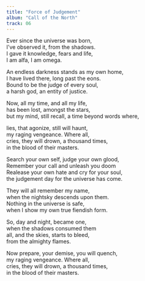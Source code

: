 ```yaml
---
title: "Force of Judgement"
album: "Call of the North"
track: 06
---
```


Ever since the universe was born,  
I've observed it, from the shadows.  
I gave it knowledge, fears and life,  
I am alfa, I am omega.  

An endless darkness stands as my own home,  
I have lived there, long past the eons.  
Bound to be the judge of every soul,  
a harsh god, an entity of justice.  

Now, all my time, and all my life,  
has been lost, amongst the stars,  
but my mind, still recall, a time beyond words where,  

lies, that agonize, still will haunt,  
my raging vengeance. Where all,  
cries, they will drown, a thousand times,  
in the blood of their masters.  

Search your own self, judge your own glood,  
Remember your call and unleash you doom  
Realease your own hate and cry for your soul,  
the judgement day for the universe has come.  

They will all remember my name,  
when the nightsky descends upon them.  
Nothing in the universe is safe,  
when I show my own true fiendish form.  

So, day and night, became one,  
when the shadows consumed them  
all, and the skies, starts to bleed,  
from the almighty flames.  

Now prepare, your demise, you will quench,  
my raging vengeance. Where all,  
cries, they will drown, a thousand times,  
in the blood of their masters.  